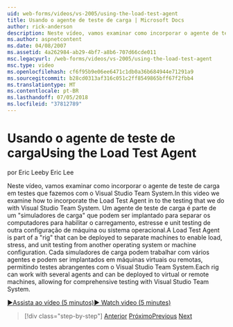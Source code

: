 ```yaml
---
uid: web-forms/videos/vs-2005/using-the-load-test-agent
title: Usando o agente de teste de carga | Microsoft Docs
author: rick-anderson
description: Neste vídeo, vamos examinar como incorporar o agente de teste de carga em testes que fazemos com o Visual Studio Team System. Um agente de teste de carga é parte de um '...
ms.author: aspnetcontent
ms.date: 04/08/2007
ms.assetid: 4a262984-ab29-4bf7-a8b6-707d66cde011
msc.legacyurl: /web-forms/videos/vs-2005/using-the-load-test-agent
msc.type: video
ms.openlocfilehash: cf6f95b9e06ee6471c1db0a36b684944e71291a9
ms.sourcegitcommit: b28cd0313af316c051c2ff8549865bff67f2fbb4
ms.translationtype: MT
ms.contentlocale: pt-BR
ms.lasthandoff: 07/05/2018
ms.locfileid: "37812789"
---
```

<a name="using-the-load-test-agent"></a><span data-ttu-id="47d59-104">Usando o agente de teste de carga</span><span class="sxs-lookup"><span data-stu-id="47d59-104">Using the Load Test Agent</span></span>
====================
<span data-ttu-id="47d59-105">por Eric Lee</span><span class="sxs-lookup"><span data-stu-id="47d59-105">by Eric Lee</span></span>

<span data-ttu-id="47d59-106">Neste vídeo, vamos examinar como incorporar o agente de teste de carga em testes que fazemos com o Visual Studio Team System.</span><span class="sxs-lookup"><span data-stu-id="47d59-106">In this video we examine how to incorporate the Load Test Agent in to the testing that we do with Visual Studio Team System.</span></span> <span data-ttu-id="47d59-107">Um agente de teste de carga é parte de um "simuladores de carga" que podem ser implantado para separar os computadores para habilitar o carregamento, estresse e unit testing de outra configuração de máquina ou sistema operacional.</span><span class="sxs-lookup"><span data-stu-id="47d59-107">A Load Test Agent is part of a "rig" that can be deployed to separate machines to enable load, stress, and unit testing from another operating system or machine configuration.</span></span> <span data-ttu-id="47d59-108">Cada simuladores de carga podem trabalhar com vários agentes e podem ser implantados em máquinas virtuais ou remotas, permitindo testes abrangentes com o Visual Studio Team System.</span><span class="sxs-lookup"><span data-stu-id="47d59-108">Each rig can work with several agents and can be deployed to virtual or remote machines, allowing for comprehensive testing with Visual Studio Team System.</span></span>

[<span data-ttu-id="47d59-109">&#9654;Assista ao vídeo (5 minutos)</span><span class="sxs-lookup"><span data-stu-id="47d59-109">&#9654; Watch video (5 minutes)</span></span>](https://channel9.msdn.com/Blogs/ASP-NET-Site-Videos/using-the-load-test-agent)

> [!div class="step-by-step"]
> <span data-ttu-id="47d59-110">[Anterior](the-effects-of-caching.md)
> [Próximo](the-effects-of-viewstate.md)</span><span class="sxs-lookup"><span data-stu-id="47d59-110">[Previous](the-effects-of-caching.md)
[Next](the-effects-of-viewstate.md)</span></span>
